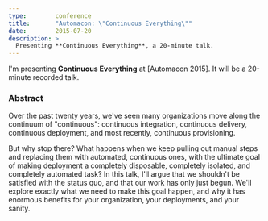 ```yaml
---
type:        conference
title:       "Automacon: \"Continuous Everything\""
date:        2015-07-20
description: >
  Presenting **Continuous Everything**, a 20-minute talk.
---
```


I'm presenting **Continuous Everything** at [Automacon 2015]. It will be a 20-minute recorded talk.

### Abstract

Over the past twenty years, we've seen many organizations move along the continuum of "continuous": continuous integration, continuous delivery, continuous deployment, and most recently, continuous provisioning.

But why stop there? What happens when we keep pulling out manual steps and replacing them with automated, continuous ones, with the ultimate goal of making deployment a completely disposable, completely isolated, and completely automated task? In this talk, I'll argue that we shouldn't be satisfied with the status quo, and that our work has only just begun. We'll explore exactly what we need to make this goal happen, and why it has enormous benefits for your organization, your deployments, and your sanity.